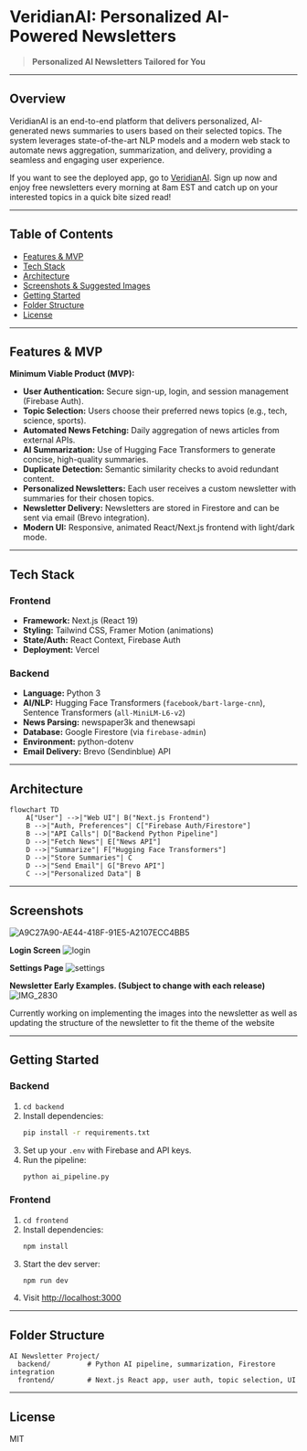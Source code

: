 # VeridianAI: Personalized AI-Powered Newsletters

> **Personalized AI Newsletters Tailored for You**

---

## Overview

VeridianAI is an end-to-end platform that delivers personalized, AI-generated news summaries to users based on their selected topics. The system leverages state-of-the-art NLP models and a modern web stack to automate news aggregation, summarization, and delivery, providing a seamless and engaging user experience.

If you want to see the deployed app, go to [VeridianAI](https://verdianai.vercel.app). Sign up now and enjoy free newsletters every morning at 8am EST and catch up on your interested topics in a quick bite sized read!

---

## Table of Contents

- [Features & MVP](#features--mvp)
- [Tech Stack](#tech-stack)
- [Architecture](#architecture)
- [Screenshots & Suggested Images](#screenshots--suggested-images)
- [Getting Started](#getting-started)
- [Folder Structure](#folder-structure)
- [License](#license)

---

## Features & MVP

**Minimum Viable Product (MVP):**

- **User Authentication:** Secure sign-up, login, and session management (Firebase Auth).
- **Topic Selection:** Users choose their preferred news topics (e.g., tech, science, sports).
- **Automated News Fetching:** Daily aggregation of news articles from external APIs.
- **AI Summarization:** Use of Hugging Face Transformers to generate concise, high-quality summaries.
- **Duplicate Detection:** Semantic similarity checks to avoid redundant content.
- **Personalized Newsletters:** Each user receives a custom newsletter with summaries for their chosen topics.
- **Newsletter Delivery:** Newsletters are stored in Firestore and can be sent via email (Brevo integration).
- **Modern UI:** Responsive, animated React/Next.js frontend with light/dark mode.

---

## Tech Stack

### **Frontend**
- **Framework:** Next.js (React 19)
- **Styling:** Tailwind CSS, Framer Motion (animations)
- **State/Auth:** React Context, Firebase Auth
- **Deployment:** Vercel

### **Backend**
- **Language:** Python 3
- **AI/NLP:** Hugging Face Transformers (`facebook/bart-large-cnn`), Sentence Transformers (`all-MiniLM-L6-v2`)
- **News Parsing:** newspaper3k and thenewsapi
- **Database:** Google Firestore (via `firebase-admin`)
- **Environment:** python-dotenv
- **Email Delivery:** Brevo (Sendinblue) API

---

## Architecture

```mermaid
flowchart TD
    A["User"] -->|"Web UI"| B("Next.js Frontend")
    B -->|"Auth, Preferences"| C["Firebase Auth/Firestore"]
    B -->|"API Calls"| D["Backend Python Pipeline"]
    D -->|"Fetch News"| E["News API"]
    D -->|"Summarize"| F["Hugging Face Transformers"]
    D -->|"Store Summaries"| C
    D -->|"Send Email"| G["Brevo API"]
    C -->|"Personalized Data"| B
```

---

## Screenshots

![A9C27A90-AE44-418F-91E5-A2107ECC4BB5](https://github.com/user-attachments/assets/60ce7a7b-cfc1-4cca-96c4-a8902b992688)


**Login Screen**
![login](https://github.com/user-attachments/assets/b77c859d-4865-4809-923c-28cfef46cc21)

**Settings Page**
![settings](https://github.com/user-attachments/assets/0652aba5-9f41-4c5a-8660-08290f6dc5d0)


**Newsletter Early Examples. (Subject to change with each release)**
![IMG_2830](https://github.com/user-attachments/assets/6beb9e2b-115f-425d-88e2-e556b58221f8)

Currently working on implementing the images into the newsletter as well as updating the structure of the newsletter to fit the theme of the website

---

## Getting Started

### **Backend**

1. `cd backend`
2. Install dependencies:
   ```bash
   pip install -r requirements.txt
   ```
3. Set up your `.env` with Firebase and API keys.
4. Run the pipeline:
   ```bash
   python ai_pipeline.py
   ```

### **Frontend**

1. `cd frontend`
2. Install dependencies:
   ```bash
   npm install
   ```
3. Start the dev server:
   ```bash
   npm run dev
   ```
4. Visit [http://localhost:3000](http://localhost:3000)

---

## Folder Structure

```
AI Newsletter Project/
  backend/         # Python AI pipeline, summarization, Firestore integration
  frontend/        # Next.js React app, user auth, topic selection, UI
```


---

## License

MIT 
